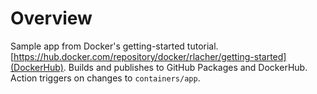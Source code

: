 # Overview
Sample app from Docker's getting-started tutorial. [https://hub.docker.com/repository/docker/rlacher/getting-started](DockerHub). Builds and publishes to GitHub Packages and DockerHub. Action triggers on changes to `containers/app`. 
